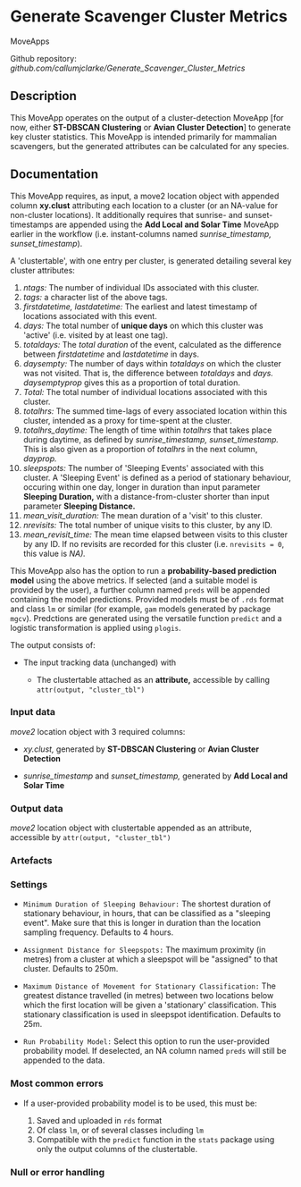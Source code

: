 # Generate Scavenger Cluster Metrics

MoveApps

Github repository: *github.com/callumjclarke/Generate_Scavenger_Cluster_Metrics*

## Description

This MoveApp operates on the output of a cluster-detection MoveApp [for now, either **ST-DBSCAN Clustering** or **Avian Cluster Detection**] to generate key cluster statistics. This MoveApp is intended primarily for mammalian scavengers, but the generated attributes can be calculated for any species.

## Documentation

This MoveApp requires, as input, a move2 location object with appended column **xy.clust** attributing each location to a cluster (or an NA-value for non-cluster locations). It additionally requires that sunrise- and sunset-timestamps are appended using the **Add Local and Solar Time** MoveApp earlier in the workflow (i.e. instant-columns named *sunrise_timestamp, sunset_timestamp*).

A 'clustertable', with one entry per cluster, is generated detailing several key cluster attributes:

1.  *ntags:* The number of individual IDs associated with this cluster.
2.  *tags:* a character list of the above tags.
3.  *firstdatetime, lastdatetime:* The earliest and latest timestamp of locations associated with this event.
4.  *days:* The total number of **unique days** on which this cluster was 'active' (i.e. visited by at least one tag).
5.  *totaldays:* The *total duration* of the event, calculated as the difference between *firstdatetime* and *lastdatetime* in days.
6.  *daysempty:* The number of days within *totaldays* on which the cluster was not visited. That is, the difference between *totaldays* and *days. daysemptyprop* gives this as a proportion of total duration.
7.  *Total:* The total number of individual locations associated with this cluster.
8.  *totalhrs:* The summed time-lags of every associated location within this cluster, intended as a proxy for time-spent at the cluster.
9.  *totalhrs_daytime:* The length of time within *totalhrs* that takes place during daytime, as defined by *sunrise_timestamp, sunset_timestamp.* This is also given as a proportion of *totalhrs* in the next column, *dayprop.*
10. *sleepspots:* The number of 'Sleeping Events' associated with this cluster. A 'Sleeping Event' is defined as a period of stationary behaviour, occuring within one day, longer in duration than input parameter **Sleeping Duration,** with a distance-from-cluster shorter than input parameter **Sleeping Distance.**
11. *mean_visit_duration:* The mean duration of a 'visit' to this cluster.
12. *nrevisits:* The total number of unique visits to this cluster, by any ID.
13. *mean_revisit_time:* The mean time elapsed between visits to this cluster by any ID. If no revisits are recorded for this cluster (i.e. `nrevisits = 0`, this value is *NA).*

This MoveApp also has the option to run a **probability-based prediction model** using the above metrics. If selected (and a suitable model is provided by the user), a further column named `preds` will be appended containing the model predictions. Provided models must be of `.rds` format and class `lm` or similar (for example, `gam` models generated by package `mgcv`). Predctions are generated using the versatile function `predict` and a logistic transformation is applied using `plogis`.

The output consists of:

-   The input tracking data (unchanged) with

    -   The clustertable attached as an **attribute,** accessible by calling `attr(output, "cluster_tbl")`

### Input data

*move2* location object with 3 required columns:

-   *xy.clust,* generated by **ST-DBSCAN Clustering** or **Avian Cluster Detection**

-   *sunrise_timestamp* and *sunset_timestamp,* generated by **Add Local and Solar Time**

### Output data

*move2* location object with clustertable appended as an attribute, accessible by `attr(output, "cluster_tbl")`

### Artefacts

### Settings

-   `Minimum Duration of Sleeping Behaviour:` The shortest duration of stationary behaviour, in hours, that can be classified as a "sleeping event". Make sure that this is longer in duration than the location sampling frequency. Defaults to 4 hours.

-   `Assignment Distance for Sleepspots:` The maximum proximity (in metres) from a cluster at which a sleepspot will be "assigned" to that cluster. Defaults to 250m.

-   `Maximum Distance of Movement for Stationary Classification:` The greatest distance travelled (in metres) between two locations below which the first location will be given a 'stationary' classification. This stationary classification is used in sleepspot identification. Defaults to 25m.

-   `Run Probability Model:` Select this option to run the user-provided probability model. If deselected, an NA column named `preds` will still be appended to the data.

### Most common errors

-   If a user-provided probability model is to be used, this must be:

    1.  Saved and uploaded in `rds` format
    2.  Of class `lm`, or of several classes including `lm`
    3.  Compatible with the `predict` function in the `stats` package using only the output columns of the clustertable.

### Null or error handling
